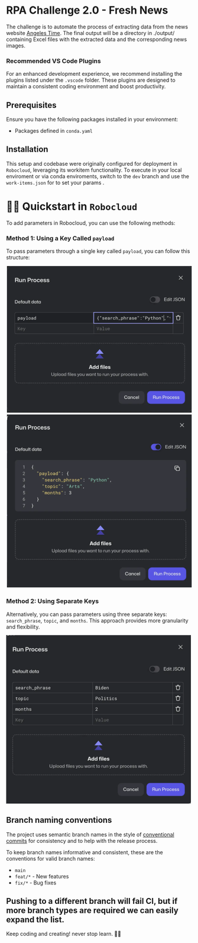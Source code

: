 # RPA Challenge 2.0 - Fresh News

The challenge is to automate the process of extracting data from the news website
[Angeles Time](https://www.latimes.com/). The final output will be a directory in ./output/ containing Excel files with the extracted data and the corresponding news images.

### Recommended VS Code Plugins

For an enhanced development experience, we recommend installing the plugins listed under the `.vscode` folder. These plugins are designed to maintain a consistent coding environment and boost productivity.

## Prerequisites

Ensure you have the following packages installed in your environment:
- Packages defined in `conda.yaml`

## Installation

This setup and codebase were originally configured for deployment in `Robocloud`, leveraging its workitem functionality.
To execute in your local enviroment or via conda enviroments, switch to the `dev` branch and use the `work-items.json` for to set your params .

# 🏃‍♂️ Quickstart in `Robocloud`

To add parameters in Robocloud, you can use the following methods:

### Method 1: Using a Key Called `payload`
To pass parameters through a single key called `payload`, you can follow this structure:

<div style="text-align: center;">
<picture>
  <source media="(prefers-color-scheme: dark)" srcset="./docs/images/payload.webp">
  <img alt="Payload Key Example" src="./docs/images/payload.webp" width="500" style="border: 1px solid white;">
</picture>

<picture>
  <source media="(prefers-color-scheme: dark)" srcset="./docs/images/payload_details.webp">
  <img alt="Payload Details Example" src="./docs/images/payload_details.webp" width="500" style="border: 1px solid white;">
</picture>
</div>

### Method 2: Using Separate Keys
Alternatively, you can pass parameters using three separate keys: `search_phrase`, `topic`, and `months`. This approach provides more granularity and flexibility.

<picture>
  <source media="(prefers-color-scheme: dark)" srcset="./docs/images/params.webp">
  <img alt="Separate Keys Example" src="./docs/images/params.webp" width="500">
</picture>

## Branch naming conventions

The project uses semantic branch names in the style of
[conventional commits](https://www.conventionalcommits.org/en/v1.0.0) for consistency and to help with
the release process.

To keep branch names informative and consistent, these are the conventions for valid branch names:

* `main`
* `feat/*` - New features
* `fix/*` - Bug fixes

Pushing to a different branch will fail CI, but if more branch types are required we can easily expand the list.
---

Keep coding and creating! never stop learn. 🚀✨
